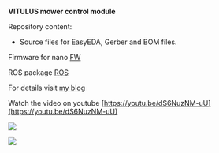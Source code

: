 **VITULUS mower control module**

Repository content:

* Source files for EasyEDA, Gerber and BOM files.

Firmware for nano [FW](https://github.com/lacina-dev/VITULUS_mower_FW)

ROS package [ROS](https://github.com/lacina-dev/vitulus_mower)

For details visit [my blog](https://www.lacina.dev/blog/development-new-mower-unit-control/)

Watch the video on youtube [https://youtu.be/dS6NuzNM-uU](https://youtu.be/dS6NuzNM-uU)

![](https://github.com/lacina-dev/vitulus-mower-control/blob/main/VituluMowerControl.png?raw=true)

![](https://github.com/lacina-dev/vitulus-mower-control/blob/main/VMCimage.jpg?raw=true)



